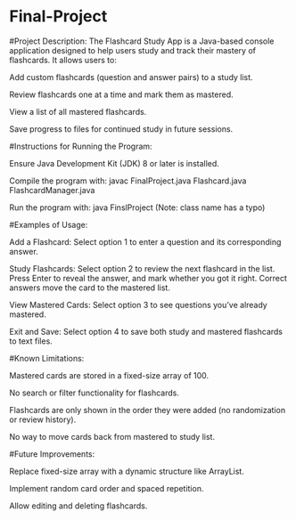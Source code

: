 # Final-Project
#Project Description:
The Flashcard Study App is a Java-based console application designed to help users study and track their mastery of flashcards. It allows users to:

Add custom flashcards (question and answer pairs) to a study list.

Review flashcards one at a time and mark them as mastered.

View a list of all mastered flashcards.

Save progress to files for continued study in future sessions.

#Instructions for Running the Program:

Ensure Java Development Kit (JDK) 8 or later is installed.

Compile the program with:
javac FinalProject.java Flashcard.java FlashcardManager.java

Run the program with:
java FinslProject (Note: class name has a typo)

#Examples of Usage:

Add a Flashcard:
Select option 1 to enter a question and its corresponding answer.

Study Flashcards:
Select option 2 to review the next flashcard in the list.
Press Enter to reveal the answer, and mark whether you got it right.
Correct answers move the card to the mastered list.

View Mastered Cards:
Select option 3 to see questions you’ve already mastered.

Exit and Save:
Select option 4 to save both study and mastered flashcards to text files.

#Known Limitations:

Mastered cards are stored in a fixed-size array of 100.

No search or filter functionality for flashcards.

Flashcards are only shown in the order they were added (no randomization or review history).

No way to move cards back from mastered to study list.

#Future Improvements:

Replace fixed-size array with a dynamic structure like ArrayList.

Implement random card order and spaced repetition.

Allow editing and deleting flashcards.
